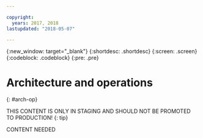```yaml
---

copyright:
  years: 2017, 2018
lastupdated: "2018-05-07"

---
```


{:new_window: target="_blank"}
{:shortdesc: .shortdesc}
{:screen: .screen}
{:codeblock: .codeblock}
{:pre: .pre}


# Architecture and operations
{: #arch-op}

THIS CONTENT IS ONLY IN STAGING AND SHOULD NOT BE PROMOTED TO PRODUCTION!
{: tip}



CONTENT NEEDED
